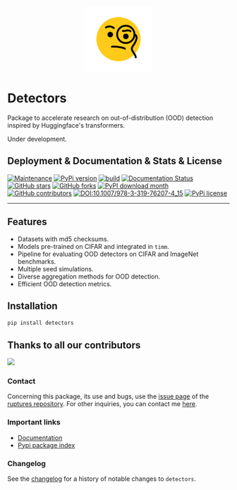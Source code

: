 <p align="center">
    <br>
    <img src="./face-with-monocle.svg" width="150" height="150" />
    <br>
</p>

# Detectors


Package to accelerate research on out-of-distribution (OOD) detection inspired by Huggingface's transformers.

Under development.

## Deployment & Documentation & Stats & License

[![Maintenance](https://img.shields.io/badge/Maintained%3F-yes-green.svg)](https://github.com/edadaltocg/detectors/graphs/commit-activity)
[![PyPi version](https://badgen.net/pypi/v/pip/)](https://pypi.org/project/pip)
[![build](https://github.com/edadaltocg/detectors/actions/workflows/python-package.yml/badge.svg)](https://github.com/edadaltocg/detectors/actions/workflows/python-package.yml)
[![Documentation Status](https://readthedocs.org/projects/ansicolortags/badge/?version=latest)](http://ansicolortags.readthedocs.io/?badge=latest)
[![GitHub stars](https://img.shields.io/github/stars/edadaltocg/detectors.svg?style=social&label=Star&maxAge=2592000)](https://GitHub.com/edadaltocg/detectors/stargazers/)
[![GitHub forks](https://badgen.net/github/forks/edadaltocg/detectors/)](https://github.com/edadaltocg/detectors/network/)
[![PyPI download month](https://img.shields.io/pypi/dm/ansicolortags.svg)](https://pypi.python.org/pypi/ansicolortags/)
[![GitHub contributors](https://img.shields.io/github/contributors/Naereen/badges.svg)](https://GitHub.com/Naereen/badges/graphs/contributors/)
[![DOI:10.1007/978-3-319-76207-4_15](https://zenodo.org/badge/DOI/10.1007/978-3-319-76207-4_15.svg)](https://doi.org/10.1007/978-3-319-76207-4_15)
[![PyPi license](https://badgen.net/pypi/license/pip/)](https://pypi.org/project/pip/)

-----

<!--
## Examples

```python
``` -->

## Features

- Datasets with md5 checksums.
- Models pre-trained on CIFAR and integrated in `timm`.
- Pipeline for evaluating OOD detectors on CIFAR and ImageNet benchmarks.
- Multiple seed simulations.
- Diverse aggregation methods for OOD detection.
- Efficient OOD detection metrics.

## Installation

```bash
pip install detectors
```

## Thanks to all our contributors

<a href="https://github.com/edadaltocg/detectors/graphs/contributors">
  <img src="https://contributors-img.web.app/image?repo=edadaltocg/detectors" />
</a>

### Contact

Concerning this package, its use and bugs, use the [issue page](https://github.com/edadaltocg/detectors/issues) of the [ruptures repository](https://github.com/edadaltocg/detectors). For other inquiries, you can contact me [here](https://edadaltocg.github.io/contact/).


### Important links

- [Documentation]()
- [Pypi package index](https://pypi.python.org/pypi/detectors)

### Changelog

See the [changelog](https://github.com/edadaltocg/detectors/blob/master/CHANGELOG.md) for a history of notable changes to `detectors`.

<!-- ## TODO

- Pipeline for generating results table.

## Contributing

## Citing detectors

```bibtex
``` -->